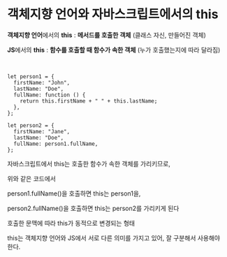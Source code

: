 # 객체지향 언어와 자바스크립트에서의 this

**객체지향 언어**에서의 **this** : **메서드를 호출한 객체** (클래스 자신, 만들어진 객체)

**JS**에서의 **this** : **함수를 호출할 때 함수가 속한 객체** (누가 호출했는지에 따라 달라짐)

<br>

```tsx
let person1 = {
  firstName: "John",
  lastName: "Doe",
  fullName: function () {
    return this.firstName + " " + this.lastName;
  },
};

let person2 = {
  firstName: "Jane",
  lastName: "Doe",
  fullName: person1.fullName,
};
```

자바스크립트에서 this는 호출한 함수가 속한 객체를 가리키므로,

위와 같은 코드에서

person1.fullName()을 호출하면 this는 person1을,

person2.fullName()을 호출하면 this는 person2를 가리키게 된다

호출한 문맥에 따라 this가 동적으로 변경되는 형태

this는 객체지향 언어와 JS에서 서로 다른 의미를 가지고 있어, 잘 구분해서 사용해야 한다.
